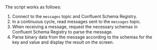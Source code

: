 The script works as follows:

1. Connect to the `messages` topic and Confluent Schema Registry.
1. In a continuous cycle, read messages sent to the `messages` topic.
1. When receiving a message, request the necessary schemas in Confluent Schema Registry to parse the message.
1. Parse binary data from the message according to the schemas for the key and value and display the result on the screen.
